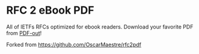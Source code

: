 # RFC 2 eBook PDF

All of IETFs RFCs optimized for ebook readers. Download your favorite PDF from [PDF-out](PDF-out)!

Forked from https://github.com/OscarMaestre/rfc2pdf
